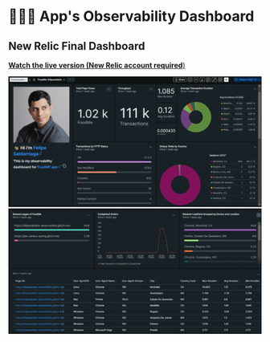 # 👨🏻‍🏫 App's Observability Dashboard

## New Relic Final Dashboard
[**Watch the live version (New Relic account required**)](https://onenr.io/0BQ1AqAAWQx)

![Dashboard 1](../figures/dashboard1.PNG)
![Dashboard 2](../figures/dashboard2.PNG)